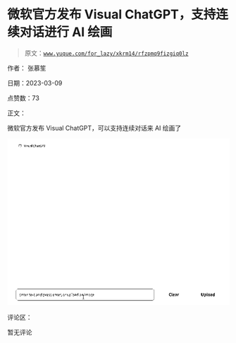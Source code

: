 # 微软官方发布 Visual ChatGPT，支持连续对话进行 AI 绘画

> 原文：[`www.yuque.com/for_lazy/xkrm14/rfzpmq9fizgiq0lz`](https://www.yuque.com/for_lazy/xkrm14/rfzpmq9fizgiq0lz)

作者： 张慕笙 

日期：2023-03-09 

点赞数：73 

正文： 

微软官方发布 Visual ChatGPT，可以支持连续对话来 AI 绘画了 

![](img/06f75533d50c401abef08071de7e6d71.png)  

评论区： 

暂无评论 

